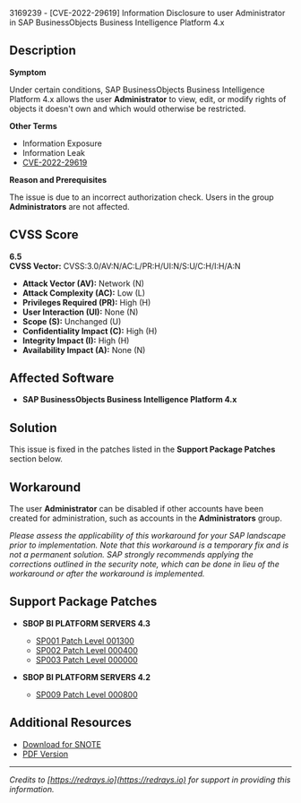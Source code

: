 3169239 - [CVE-2022-29619] Information Disclosure to user Administrator in SAP BusinessObjects Business Intelligence Platform 4.x

## Description

**Symptom**

Under certain conditions, SAP BusinessObjects Business Intelligence Platform 4.x allows the user **Administrator** to view, edit, or modify rights of objects it doesn't own and which would otherwise be restricted.

**Other Terms**

- Information Exposure
- Information Leak
- [CVE-2022-29619](https://cve.mitre.org/cgi-bin/cvekey.cgi?keyword=CVE-2022-29619)

**Reason and Prerequisites**

The issue is due to an incorrect authorization check. Users in the group **Administrators** are not affected.

## CVSS Score

**6.5**  
**CVSS Vector:** CVSS:3.0/AV:N/AC:L/PR:H/UI:N/S:U/C:H/I:H/A:N

- **Attack Vector (AV):** Network (N)
- **Attack Complexity (AC):** Low (L)
- **Privileges Required (PR):** High (H)
- **User Interaction (UI):** None (N)
- **Scope (S):** Unchanged (U)
- **Confidentiality Impact (C):** High (H)
- **Integrity Impact (I):** High (H)
- **Availability Impact (A):** None (N)

## Affected Software

- **SAP BusinessObjects Business Intelligence Platform 4.x**

## Solution

This issue is fixed in the patches listed in the **Support Package Patches** section below.

## Workaround

The user **Administrator** can be disabled if other accounts have been created for administration, such as accounts in the **Administrators** group.

*Please assess the applicability of this workaround for your SAP landscape prior to implementation. Note that this workaround is a temporary fix and is not a permanent solution. SAP strongly recommends applying the corrections outlined in the security note, which can be done in lieu of the workaround or after the workaround is implemented.*

## Support Package Patches

- **SBOP BI PLATFORM SERVERS 4.3**
  - [SP001 Patch Level 001300](https://me.sap.com/softwarecenter/template/products/_APP=00200682500000001943&_EVENT=DISPHIER&HEADER=Y&FUNCTIONBAR=N&EVENT=TREE&NE=NAVIGATE&ENR=73555000100200006622&V=MAINT)
  - [SP002 Patch Level 000400](https://me.sap.com/softwarecenter/template/products/_APP=00200682500000001943&_EVENT=DISPHIER&HEADER=Y&FUNCTIONBAR=N&EVENT=TREE&NE=NAVIGATE&ENR=73555000100200006622&V=MAINT)
  - [SP003 Patch Level 000000](https://me.sap.com/softwarecenter/template/products/_APP=00200682500000001943&_EVENT=DISPHIER&HEADER=Y&FUNCTIONBAR=N&EVENT=TREE&NE=NAVIGATE&ENR=73555000100200006622&V=MAINT)
  
- **SBOP BI PLATFORM SERVERS 4.2**
  - [SP009 Patch Level 000800](https://me.sap.com/softwarecenter/template/products/_APP=00200682500000001943&_EVENT=DISPHIER&HEADER=Y&FUNCTIONBAR=N&EVENT=TREE&NE=NAVIGATE&ENR=73555000100200001041&V=MAINT)

## Additional Resources

- [Download for SNOTE](https://notesdownloads.sap.com/note/0040000000898202022)
- [PDF Version](https://userapps.support.sap.com/sap/support/sfm/notes/print/0003169239?language=en-US&token=2A4C198AB88164C1A5273016BB00BCC7)

---

*Credits to [https://redrays.io](https://redrays.io) for support in providing this information.*